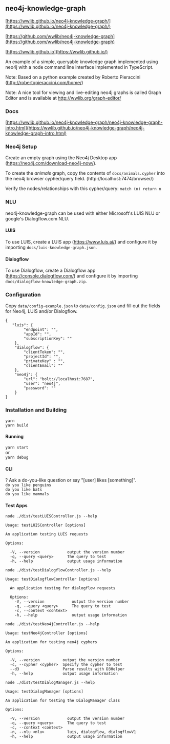## neo4j-knowledge-graph

[https://wwlib.github.io/neo4j-knowledge-graph/](https://wwlib.github.io/neo4j-knowledge-graph/)

[https://github.com/wwlib/neo4j-knowledge-graph](https://github.com/wwlib/neo4j-knowledge-graph)

[https://wwlib.github.io](https://wwlib.github.io/)

An example of a simple, queryable knowledge graph implemented using neo4j with a node command line interface implemented in TypeScript.

Note: Based on a python example created by Roberto Pieraccini (http://robertopieraccini.com/home/)

Note: A nice tool for viewing and live-editing neo4j graphs is called Graph Editor and is available at http://wwlib.org/graph-editor/

### Docs

[https://wwlib.github.io/neo4j-knowledge-graph/neo4j-knowledge-graph-intro.html](https://wwlib.github.io/neo4j-knowledge-graph/neo4j-knowledge-graph-intro.html)

### Neo4j Setup

Create an empty graph using the Neo4j Desktop app (https://neo4j.com/download-neo4j-now/).

To create the *animals* graph, copy the contents of `docs/animals.cypher` into the neo4j browser cypher/query field. (http://localhost:7474/browser/)

Verify the nodes/relationships with this cypher/query: `match (n) return n`

### NLU

neo4j-knowledge-graph can be used with either Microsoft's LUIS NLU or google's Dialogflow.com NLU.

#### LUIS

To use LUIS, create a LUIS app (https://www.luis.ai/) and configure it by importing `docs/luis-knowledge-graph.json`.

#### Dialogflow

To use Dialogflow, create a Dialogflow app (https://console.dialogflow.com/) and configure it by importing `docs/dialogflow-knowledge-graph.zip`.

### Configuration

Copy `data/config-example.json` to `data/config.json` and fill out the fields for Neo4j, LUIS and/or Dialogflow.

```
{
   "luis": {
        "endpoint": "",
        "appId": "",
        "subscriptionKey": ""
    },
    "dialogflow": {
        "clientToken": "",
        "projectId": "",
        "privateKey" : "",
        "clientEmail": ""
    },
    "neo4j": {
        "url": "bolt://localhost:7687",
        "user": "neo4j",
        "password": ""
    }
}
```

### Installation and Building

```
yarn
yarn build
```

#### Running

`yarn start`  
or  
`yarn debug`

#### CLI

? Ask a do-you-like question or say "[user] likes [something]".  
`do you like penguins`  
`do you like bats`  
`do you like mammals`  

#### Test Apps

`node ./dist/testLUISController.js --help`

```
Usage: testLUISController [options]

An application testing LUIS requests

Options:

  -V, --version            output the version number
  -q, --query <query>      The query to test
  -h, --help               output usage information
```

`node ./dist/testDialogflowController.js --help`

```
Usage: testDialogflowController [options]

  An application testing for dialogflow requests

  Options:
    -V, --version            output the version number
    -q, --query <query>      The query to test
    -c, --context <context>
    -h, --help               output usage information
```

`node ./dist/testNeo4jController.js --help`

```
Usage: testNeo4jController [options]

An application for testing neo4j cyphers

Options:

  -V, --version          output the version number
  -c, --cypher <cypher>  Specify the cypher to test
  --d3                   Parse results with D3Helper
  -h, --help             output usage information
```

`node ./dist/testDialogManager.js --help`

```
Usage: testDialogManager [options]

An application for testing the DialogManager class

Options:

  -V, --version            output the version number
  -q, --query <query>      The query to test
  -c, --context <context>
  -n, --nlu <nlu>          luis, dialogflow, dialogflowV1
  -h, --help               output usage information
```
